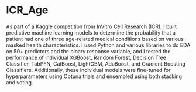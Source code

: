 # ICR_Age

As part of a Kaggle competition from InVitro Cell Research (ICR), I built predictive machine learning models to determine the probability that a patient had one of three age-related medical conditions based on various masked health characteristics. I used Python and various libraries to do EDA on 50+ predictors and the binary response variable, and I tested the performance of individual XGBoost, Random Forest, Decision Tree Classifier, TabPFN, CatBoost, LightGBM, AdaBoost, and Gradient Boosting Classifiers. Additionally, these individual models were fine-tuned for hyperparameters using Optuna trials and ensembled using both stacking and voting.
